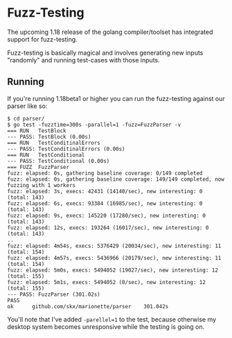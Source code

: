 # Fuzz-Testing

The upcoming 1.18 release of the golang compiler/toolset has integrated
support for fuzz-testing.

Fuzz-testing is basically magical and involves generating new inputs "randomly"
and running test-cases with those inputs.


## Running

If you're running 1.18beta1 or higher you can run the fuzz-testing against
our  parser like so:

    $ cd parser/
    $ go test -fuzztime=300s -parallel=1 -fuzz=FuzzParser -v
    === RUN   TestBlock
    --- PASS: TestBlock (0.00s)
    === RUN   TestConditinalErrors
    --- PASS: TestConditinalErrors (0.00s)
    === RUN   TestConditional
    --- PASS: TestConditional (0.00s)
    === FUZZ  FuzzParser
    fuzz: elapsed: 0s, gathering baseline coverage: 0/149 completed
    fuzz: elapsed: 0s, gathering baseline coverage: 149/149 completed, now fuzzing with 1 workers
    fuzz: elapsed: 3s, execs: 42431 (14140/sec), new interesting: 0 (total: 143)
    fuzz: elapsed: 6s, execs: 93384 (16985/sec), new interesting: 0 (total: 143)
    fuzz: elapsed: 9s, execs: 145220 (17280/sec), new interesting: 0 (total: 143)
    fuzz: elapsed: 12s, execs: 193264 (16017/sec), new interesting: 0 (total: 143)
    ..
    fuzz: elapsed: 4m54s, execs: 5376429 (20034/sec), new interesting: 11 (total: 154)
    fuzz: elapsed: 4m57s, execs: 5436966 (20179/sec), new interesting: 11 (total: 154)
    fuzz: elapsed: 5m0s, execs: 5494052 (19027/sec), new interesting: 12 (total: 155)
    fuzz: elapsed: 5m1s, execs: 5494052 (0/sec), new interesting: 12 (total: 155)
    --- PASS: FuzzParser (301.02s)
    PASS
    ok  	github.com/skx/marionette/parser	301.042s


You'll note that I've added `-parellel=1` to the test, because otherwise my desktop system becomes unresponsive while the testing is going on.
